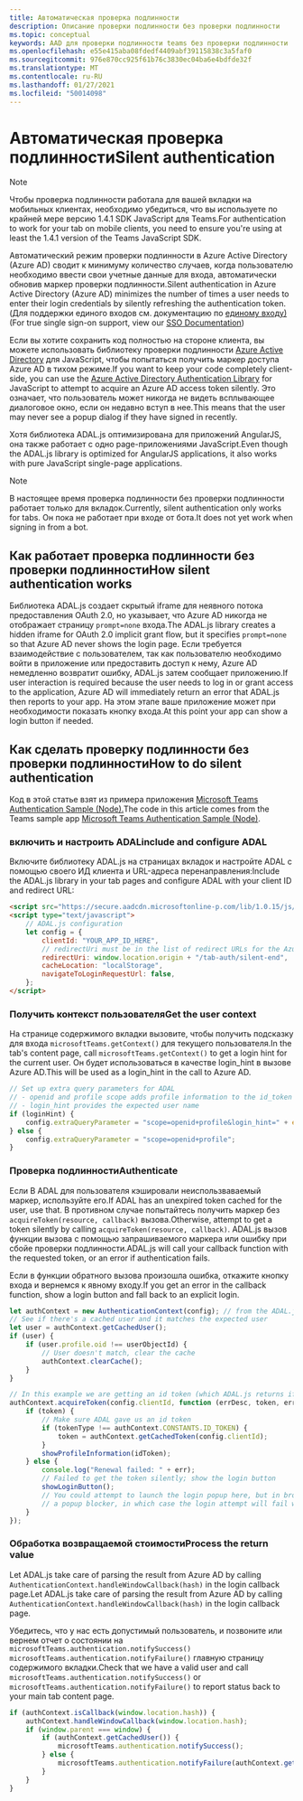 ```yaml
---
title: Автоматическая проверка подлинности
description: Описание проверки подлинности без проверки подлинности
ms.topic: conceptual
keywords: AAD для проверки подлинности teams без проверки подлинности
ms.openlocfilehash: e55e415aba08fdedf4409abf39115838c3a5faf0
ms.sourcegitcommit: 976e870cc925f61b76c3830ec04ba6e4bdfde32f
ms.translationtype: MT
ms.contentlocale: ru-RU
ms.lasthandoff: 01/27/2021
ms.locfileid: "50014098"
---
```

# <a name="silent-authentication"></a><span data-ttu-id="f49df-104">Автоматическая проверка подлинности</span><span class="sxs-lookup"><span data-stu-id="f49df-104">Silent authentication</span></span>

> [!NOTE]
> <span data-ttu-id="f49df-105">Чтобы проверка подлинности работала для вашей вкладки на мобильных клиентах, необходимо убедиться, что вы используете по крайней мере версию 1.4.1 SDK JavaScript для Teams.</span><span class="sxs-lookup"><span data-stu-id="f49df-105">For authentication to work for your tab on mobile clients, you need to ensure you're using at least the 1.4.1 version of the Teams JavaScript SDK.</span></span>

<span data-ttu-id="f49df-106">Автоматический режим проверки подлинности в Azure Active Directory (Azure AD) сводит к минимуму количество случаев, когда пользователю необходимо ввести свои учетные данные для входа, автоматически обновив маркер проверки подлинности.</span><span class="sxs-lookup"><span data-stu-id="f49df-106">Silent authentication in Azure Active Directory (Azure AD) minimizes the number of times a user needs to enter their login credentials by silently refreshing the authentication token.</span></span> <span data-ttu-id="f49df-107">(Для поддержки единого входов см. документацию по [единому входу)](~/tabs/how-to/authentication/auth-aad-sso.md)</span><span class="sxs-lookup"><span data-stu-id="f49df-107">(For true single sign-on support, view our [SSO Documentation](~/tabs/how-to/authentication/auth-aad-sso.md))</span></span>

<span data-ttu-id="f49df-108">Если вы хотите сохранить код полностью на стороне клиента, вы можете использовать библиотеку проверки подлинности [Azure Active Directory](/azure/active-directory/develop/active-directory-authentication-libraries) для JavaScript, чтобы попытаться получить маркер доступа Azure AD в тихом режиме.</span><span class="sxs-lookup"><span data-stu-id="f49df-108">If you want to keep your code completely client-side, you can use the [Azure Active Directory Authentication Library](/azure/active-directory/develop/active-directory-authentication-libraries) for JavaScript to attempt to acquire an Azure AD access token silently.</span></span> <span data-ttu-id="f49df-109">Это означает, что пользователь может никогда не видеть всплывающее диалоговое окно, если он недавно вступ в нее.</span><span class="sxs-lookup"><span data-stu-id="f49df-109">This means that the user may never see a popup dialog if they have signed in recently.</span></span>

<span data-ttu-id="f49df-110">Хотя библиотека ADAL.js оптимизирована для приложений AngularJS, она также работает с одно page-приложениями JavaScript.</span><span class="sxs-lookup"><span data-stu-id="f49df-110">Even though the ADAL.js library is optimized for AngularJS applications, it also works with pure JavaScript single-page applications.</span></span>

> [!NOTE]
> <span data-ttu-id="f49df-111">В настоящее время проверка подлинности без проверки подлинности работает только для вкладок.</span><span class="sxs-lookup"><span data-stu-id="f49df-111">Currently, silent authentication only works for tabs.</span></span> <span data-ttu-id="f49df-112">Он пока не работает при входе от бота.</span><span class="sxs-lookup"><span data-stu-id="f49df-112">It does not yet work when signing in from a bot.</span></span>

## <a name="how-silent-authentication-works"></a><span data-ttu-id="f49df-113">Как работает проверка подлинности без проверки подлинности</span><span class="sxs-lookup"><span data-stu-id="f49df-113">How silent authentication works</span></span>

<span data-ttu-id="f49df-114">Библиотека ADAL.js создает скрытый iframe для неявного потока предоставления OAuth 2.0, но указывает, что Azure AD никогда не отображает страницу `prompt=none` входа.</span><span class="sxs-lookup"><span data-stu-id="f49df-114">The ADAL.js library creates a hidden iframe for OAuth 2.0 implicit grant flow, but it specifies `prompt=none` so that Azure AD never shows the login page.</span></span> <span data-ttu-id="f49df-115">Если требуется взаимодействие с пользователем, так как пользователю необходимо войти в приложение или предоставить доступ к нему, Azure AD немедленно возвратит ошибку, ADAL.js затем сообщает приложению.</span><span class="sxs-lookup"><span data-stu-id="f49df-115">If user interaction is required because the user needs to log in or grant access to the application, Azure AD will immediately return an error that ADAL.js then reports to your app.</span></span> <span data-ttu-id="f49df-116">На этом этапе ваше приложение может при необходимости показать кнопку входа.</span><span class="sxs-lookup"><span data-stu-id="f49df-116">At this point your app can show a login button if needed.</span></span>

## <a name="how-to-do-silent-authentication"></a><span data-ttu-id="f49df-117">Как сделать проверку подлинности без проверки подлинности</span><span class="sxs-lookup"><span data-stu-id="f49df-117">How to do silent authentication</span></span>

<span data-ttu-id="f49df-118">Код в этой статье взят из примера приложения [Microsoft Teams Authentication Sample (Node).](https://github.com/OfficeDev/microsoft-teams-sample-complete-node)</span><span class="sxs-lookup"><span data-stu-id="f49df-118">The code in this article comes from the Teams sample app [Microsoft Teams Authentication Sample (Node)](https://github.com/OfficeDev/microsoft-teams-sample-complete-node).</span></span>

### <a name="include-and-configure-adal"></a><span data-ttu-id="f49df-119">включить и настроить ADAL</span><span class="sxs-lookup"><span data-stu-id="f49df-119">include and configure ADAL</span></span>

<span data-ttu-id="f49df-120">Включите библиотеку ADAL.js на страницах вкладок и настройте ADAL с помощью своего ИД клиента и URL-адреса перенаправления:</span><span class="sxs-lookup"><span data-stu-id="f49df-120">Include the ADAL.js library in your tab pages and configure ADAL with your client ID and redirect URL:</span></span>

```html
<script src="https://secure.aadcdn.microsoftonline-p.com/lib/1.0.15/js/adal.min.js" integrity="sha384-lIk8T3uMxKqXQVVfFbiw0K/Nq+kt1P3NtGt/pNexiDby2rKU6xnDY8p16gIwKqgI" crossorigin="anonymous"></script>
<script type="text/javascript">
    // ADAL.js configuration
    let config = {
        clientId: "YOUR_APP_ID_HERE",
        // redirectUri must be in the list of redirect URLs for the Azure AD app
        redirectUri: window.location.origin + "/tab-auth/silent-end",
        cacheLocation: "localStorage",
        navigateToLoginRequestUrl: false,
    };
</script>
```

### <a name="get-the-user-context"></a><span data-ttu-id="f49df-121">Получить контекст пользователя</span><span class="sxs-lookup"><span data-stu-id="f49df-121">Get the user context</span></span>

<span data-ttu-id="f49df-122">На странице содержимого вкладки вызовите, чтобы получить подсказку для входа `microsoftTeams.getContext()` для текущего пользователя.</span><span class="sxs-lookup"><span data-stu-id="f49df-122">In the tab's content page, call `microsoftTeams.getContext()` to get a login hint for the current user.</span></span> <span data-ttu-id="f49df-123">Он будет использоваться в качестве login_hint в вызове Azure AD.</span><span class="sxs-lookup"><span data-stu-id="f49df-123">This will be used as a login_hint in the call to Azure AD.</span></span>

```javascript
// Set up extra query parameters for ADAL
// - openid and profile scope adds profile information to the id_token
// - login_hint provides the expected user name
if (loginHint) {
    config.extraQueryParameter = "scope=openid+profile&login_hint=" + encodeURIComponent(loginHint);
} else {
    config.extraQueryParameter = "scope=openid+profile";
}
```

### <a name="authenticate"></a><span data-ttu-id="f49df-124">Проверка подлинности</span><span class="sxs-lookup"><span data-stu-id="f49df-124">Authenticate</span></span>

<span data-ttu-id="f49df-125">Если В ADAL для пользователя кэшировали неиспользваваемый маркер, используйте его.</span><span class="sxs-lookup"><span data-stu-id="f49df-125">If ADAL has an unexpired token cached for the user, use that.</span></span> <span data-ttu-id="f49df-126">В противном случае попытайтесь получить маркер без `acquireToken(resource, callback)` вызова.</span><span class="sxs-lookup"><span data-stu-id="f49df-126">Otherwise, attempt to get a token silently by calling `acquireToken(resource, callback)`.</span></span> <span data-ttu-id="f49df-127">ADAL.js вызов функции вызова с помощью запрашиваемого маркера или ошибку при сбойе проверки подлинности.</span><span class="sxs-lookup"><span data-stu-id="f49df-127">ADAL.js will call your callback function with the requested token, or an error if authentication fails.</span></span>

<span data-ttu-id="f49df-128">Если в функции обратного вызова произошла ошибка, откажите кнопку входа и вернемся к явному входу.</span><span class="sxs-lookup"><span data-stu-id="f49df-128">If you get an error in the callback function, show a login button and fall back to an explicit login.</span></span>

```javascript
let authContext = new AuthenticationContext(config); // from the ADAL.js library
// See if there's a cached user and it matches the expected user
let user = authContext.getCachedUser();
if (user) {
    if (user.profile.oid !== userObjectId) {
        // User doesn't match, clear the cache
        authContext.clearCache();
    }
}

// In this example we are getting an id token (which ADAL.js returns if we ask for resource = clientId)
authContext.acquireToken(config.clientId, function (errDesc, token, err, tokenType) {
    if (token) {
        // Make sure ADAL gave us an id token
        if (tokenType !== authContext.CONSTANTS.ID_TOKEN) {
            token = authContext.getCachedToken(config.clientId);
        }
        showProfileInformation(idToken);
    } else {
        console.log("Renewal failed: " + err);
        // Failed to get the token silently; show the login button
        showLoginButton();
        // You could attempt to launch the login popup here, but in browsers this could be blocked by
        // a popup blocker, in which case the login attempt will fail with the reason FailedToOpenWindow.
    }
});
```

### <a name="process-the-return-value"></a><span data-ttu-id="f49df-129">Обработка возвращаемой стоимости</span><span class="sxs-lookup"><span data-stu-id="f49df-129">Process the return value</span></span>

<span data-ttu-id="f49df-130">Let ADAL.js take care of parsing the result from Azure AD by calling `AuthenticationContext.handleWindowCallback(hash)` in the login callback page.</span><span class="sxs-lookup"><span data-stu-id="f49df-130">Let ADAL.js take care of parsing the result from Azure AD by calling `AuthenticationContext.handleWindowCallback(hash)` in the login callback page.</span></span>

<span data-ttu-id="f49df-131">Убедитесь, что у нас есть допустимый пользователь, и позвоните или вернем отчет о состоянии на `microsoftTeams.authentication.notifySuccess()` `microsoftTeams.authentication.notifyFailure()` главную страницу содержимого вкладки.</span><span class="sxs-lookup"><span data-stu-id="f49df-131">Check that we have a valid user and call `microsoftTeams.authentication.notifySuccess()` or `microsoftTeams.authentication.notifyFailure()` to report status back to your main tab content page.</span></span>

```javascript
if (authContext.isCallback(window.location.hash)) {
    authContext.handleWindowCallback(window.location.hash);
    if (window.parent === window) {
        if (authContext.getCachedUser()) {
            microsoftTeams.authentication.notifySuccess();
        } else {
            microsoftTeams.authentication.notifyFailure(authContext.getLoginError());
        }
    }
}
```
